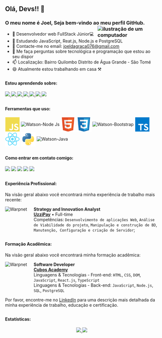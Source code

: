 <link rel="stylesheet" href="https://cdn.jsdelivr.net/gh/devicons/devicon@v2.15.1/devicon.min.css">

## Olá, Devs!! 👋
### O meu nome é Joel, Seja bem-vindo ao meu perfil GitHub. <img src="https://raw.githubusercontent.com/MicaelliMedeiros/micaellimedeiros/master/image/computer-illustration.png" alt="ilustração de um computador" min-width="200px" max-width="200px" width="200px" align="right">

- 🔭 Desenvolvedor web FullStack Júnior💻
- 🌱 Estudando JavaScript, Reat.js, Node.js e PostgreSQL
- 👯 Contacte-me no email: joeldagraca076@gmail.com
- 💬 Me faça perguntas sobre tecnológica e programação que estou ao seu dispor
- 📫 Localização: Bairro Quilombo Distrito de Água Grande - São Tomé
- 😄 Atualmente estou trabalhando em casa ⚒️


##

#### Estou aprendendo sobre:
<div>
<a href="https://developer.mozilla.org/pt-BR/docs/Web/HTML">
  <img src="https://skillicons.dev/icons?i=html"/>
</a>
<a href="https://developer.mozilla.org/pt-BR/docs/Web/CSS">
  <img src="https://skillicons.dev/icons?i=css"/>
</a>
<a href="https://developer.mozilla.org/pt-BR/docs/Web/JavaScript">
  <img src="https://skillicons.dev/icons?i=js"/>
</a>
<a href="https://www.typescriptlang.org/pt/">
  <img src="https://skillicons.dev/icons?i=ts"/>
</a>
<a href="https://pt-br.react.dev">
  <img src="https://skillicons.dev/icons?i=react"/>
</a>
<a href="https://nodejs.org">
  <img src="https://skillicons.dev/icons?i=nodejs"/>
</a>
<a href="https://www.postgresql.org">
  <img src="https://skillicons.dev/icons?i=postgres"/>
</a>
</div>

##

#### Ferramentas que uso:
<div>

  <img align="center" alt="Watson-Js" height="48" width="48" src="https://raw.githubusercontent.com/devicons/devicon/master/icons/javascript/javascript-plain.svg">
  <img align="center" alt="Watson-Node Js" height="48" width="48" src="https://cdn.jsdelivr.net/gh/devicons/devicon/icons/nodejs/nodejs-original.svg">
  <img align="center" alt="Watson-HTML" height="48" width="48" src="https://raw.githubusercontent.com/devicons/devicon/master/icons/html5/html5-original.svg">
  <img align="center" alt="Watson-CSS" height="48" width="48" src="https://raw.githubusercontent.com/devicons/devicon/master/icons/css3/css3-original.svg">
  <img align="center" alt="Watson-Bootstrap" height="48" width="48" src= "https://cdn.jsdelivr.net/gh/devicons/devicon/icons/bootstrap/bootstrap-original.svg">
  <img align="center" alt="Rafa-Ts" height="48" width="48" src="https://raw.githubusercontent.com/devicons/devicon/master/icons/typescript/typescript-plain.svg">
  <img align="center" alt="Rafa-React" height="48" width="48" src="https://raw.githubusercontent.com/devicons/devicon/master/icons/react/react-original.svg">
  <img align="center" alt="Watson-Python" height="48" width="48" src="https://raw.githubusercontent.com/devicons/devicon/master/icons/python/python-original.svg">
  <img align="center" alt="Watson-Java" height="48" width="48" src="https://cdn.jsdelivr.net/gh/devicons/devicon/icons/java/java-original.svg">

</div>

##

#### Como entrar em contato comigo:
<div>
     
<a href="https://tiktok.com/@joel_graca20"><img src="https://img.shields.io/badge/tiktok-FFFFFF?style=for-the-badge&logo=apple&logoColor=black" target="_blank"></a>
  <a href="https://x.com/GracaJoelson?t=wCTwRiGcUpgCzxCQMHWAag&s=09telegram" target="_blank"><img src="https://img.shields.io/badge/-Telegram-%23E4405F?style=for-the-badge&logo=telegram&logoColor=white" target="_blank"></a> 
  <a href="https://www.linkedin.com/in/joel-da-gra%C3%A7a-69a8bb289?utm_source=share&utm_campaign=share_via&utm_content=profile&utm_medium=android_app" target="_blank"><img src="https://img.shields.io/badge/-LinkedIn-%230077B5?style=for-the-badge&logo=linkedin&logoColor=white" target="_blank"></a> 
  <a href = "mailto:joeldagraca076@gmail.com"><img src="https://img.shields.io/badge/-Gmail-%23333?style=for-the-badge&logo=gmail&logoColor=white" target="_blank"></a>
  <a href="https://www.facebook.com/profile.php?id=100080473895564" target="_blank"><img src="https://img.shields.io/badge/Facebook-1877F2?style=for-the-badge&logo=facebook&logoColor=white" target="_blank"></a>

</div>

##

#### Experiência Profissional:

Na visão geral abaixo você encontrará minha experiência de trabalho mais recente:

[<img align="left" height="94px" width="94px" alt="Warpnet" src="https://i.postimg.cc/QMhRjxt3/Icone-UP-3.png"/>](https://www.uzzipay.com/)

**Strategy and Innovation Analyst** \
[**UzziPay**](https://www.uzzipay.com/) • Full-time \
Competências: `Desenvolvimento de aplicações Web`, `Análise de Viabilidade do projeto`, `Manipulação e construção de BD`, 
<br/> `Manutenção, Configuração e criação de Servidor`;

##
#### Formação Acadêmica:

Na visão geral abaixo você encontrará minha formação acadêmica:

[<img align="left" height="94px" width="94px" alt="Warpnet" src="https://i.postimg.cc/5t8v5X6F/Cubos-Academy.png"/>](https://cubos.academy/)

**Software Developer** \
[**Cubos Academy**](https://cubos.academy/) \
Linguagens & Tecnologias - Front-end: `HTML`, `CSS`, `DOM`, `JavaScript`, `React.js`, `TypeScript`
<br/>Linguagens & Tecnologias - Back-end: `JavaScript`, `Node.js`, `SQL`, `PostgreSQL`

Por favor, encontre-me no [LinkedIn](https://www.linkedin.com/in/joel-da-gra%C3%A7a-69a8bb289?utm_source=share&utm_campaign=share_via&utm_content=profile&utm_medium=android_app) para uma descrição mais detalhada da minha experiência de trabalho, educação e certificação.

##

#### Estatísticas:
<div align="center">
<a href="https://github.com/JoelGraca">
<img height="180em" src="https://github-readme-stats.vercel.app/api?username=JoelGraca&show_icons=true&theme=tokyonight&include_all_commits=true&count_private=true"/>
<img height="180em" src="https://github-readme-stats.vercel.app/api/top-langs/?username=JoelGraca&layout=compact&langs_count=7&theme=tokyonight"/>
</div> 



